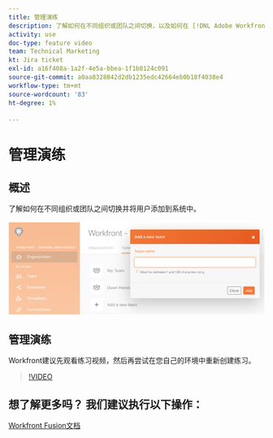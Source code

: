 ```yaml
---
title: 管理演练
description: 了解如何在不同组织或团队之间切换，以及如何在 [!DNL Adobe Workfront Fusion].
activity: use
doc-type: feature video
team: Technical Marketing
kt: Jira ticket
exl-id: a16f408a-1a2f-4e5a-bbea-1f1b8124c091
source-git-commit: a0aa8328842d2db1235edc42664eb0b18f4038e4
workflow-type: tm+mt
source-wordcount: '83'
ht-degree: 1%

---
```


# 管理演练

## 概述

了解如何在不同组织或团队之间切换并将用户添加到系统中。

![处理错误的方案的图像](assets/workfront-fusion-administration-1.png)

## 管理演练

Workfront建议先观看练习视频，然后再尝试在您自己的环境中重新创建练习。

>[!VIDEO](https://video.tv.adobe.com/v/335310/?quality=12)

## 想了解更多吗？ 我们建议执行以下操作：

[Workfront Fusion文档](https://experienceleague.adobe.com/docs/workfront/using/adobe-workfront-fusion/workfront-fusion-2.html?lang=en)
